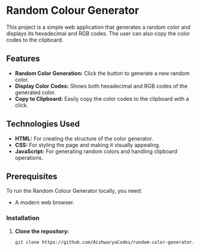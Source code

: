 # Random Colour Generator

This project is a simple web application that generates a random color and displays its hexadecimal and RGB codes. The user can also copy the color codes to the clipboard.

## Features

- **Random Color Generation:** Click the button to generate a new random color.
- **Display Color Codes:** Shows both hexadecimal and RGB codes of the generated color.
- **Copy to Clipboard:** Easily copy the color codes to the clipboard with a click.

## Technologies Used

- **HTML:** For creating the structure of the color generator.
- **CSS:** For styling the page and making it visually appealing.
- **JavaScript:** For generating random colors and handling clipboard operations.

## Prerequisites

To run the Random Colour Generator locally, you need: 

- A modern web browser.

### Installation

1. **Clone the repository:**
   ```bash
   git clone https://github.com/AishwaryaCodes/random-color-generator.git
